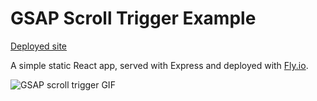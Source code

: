 # GSAP Scroll Trigger Example

[Deployed site](https://react-gsap-scroll-trigger.fly.dev/)

A simple static React app, served with Express and deployed with [Fly.io](Fly.io).

![GSAP scroll trigger GIF](https://github.com/danedwardsdeveloper/react-gsap-scroll-trigger/blob/main/demo.gif 'GSAP scroll trigger GIF')
